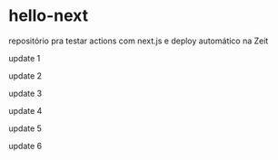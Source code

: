 # hello-next
repositório pra testar actions com next.js e deploy automático na Zeit

update 1

update 2

update 3

update 4

update 5

update 6
